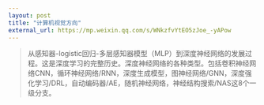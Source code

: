```yaml
---
layout: post
title: "计算机视觉方向"
external_url: https://mp.weixin.qq.com/s/WNkzfvYtEO5zJoe_-yAPow
---
```

>从感知器-logistic回归-多层感知器模型（MLP）到深度神经网络的发展过程。这是深度学习的完整历史。深度神经网络的各种类型。包括卷积神经网络CNN，循环神经网络/RNN，深度生成模型，图神经网络/GNN，深度强化学习/DRL，自动编码器/AE，随机神经网络，神经结构搜索/NAS这8个一级分支。

